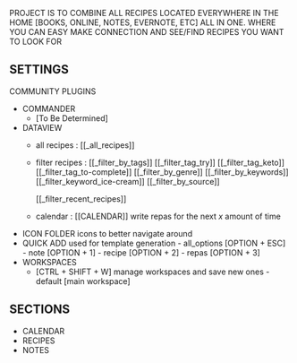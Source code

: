 

PROJECT IS TO COMBINE ALL RECIPES LOCATED EVERYWHERE IN THE HOME [BOOKS, ONLINE, NOTES, EVERNOTE, ETC]
ALL IN ONE. 
WHERE YOU CAN EASY MAKE CONNECTION AND SEE/FIND RECIPES YOU WANT TO LOOK FOR



## SETTINGS

COMMUNITY PLUGINS
- COMMANDER
	- [To Be Determined]
- DATAVIEW
	- all recipes : [[_all_recipes]]
	 - filter recipes :
		 [[_filter_by_tags]]
			  [[_filter_tag_try]]
			 [[_filter_tag_keto]]
			 [[_filter_tag_to-complete]]
		 [[_filter_by_genre]]
		 [[_filter_by_keywords]]
			 [[_filter_keyword_ice-cream]]
		 [[_filter_by_source]]
		 
		 [[_filter_recent_recipes]]
	 - calendar :  [[CALENDAR]]
		 write repas for the next *x* amount of time
- ICON FOLDER
	 icons to better navigate around
- QUICK ADD
	 used for template generation
			 - all_options [OPTION + ESC]
			 - note [OPTION + 1]
			 - recipe [OPTION + 2]
			 - repas [OPTION + 3]
- WORKSPACES
	- [CTRL + SHIFT + W]
		manage workspaces and save new ones
					- default [main workspace]


## SECTIONS

- CALENDAR
- RECIPES
- NOTES



